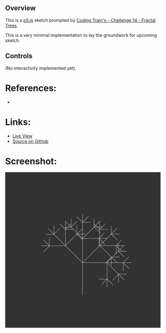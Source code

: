 
## Overview

This is a [p5.js][p5js-home] sketch prompted by [Coding Train's - Challenge 14 - Fractal Trees][ct-challenge-14].

This is a very minimal implementation to lay the groundwork for upcoming sketch.


## Controls

(No interactivity implemented yet).

# References:
* 

# Links:

* [Live View][live-view]
* [Source on Github][source-code]

# Screenshot:

![screenshot][screenshot-01]

[p5js-home]: https://p5js.org/
[source-code]: https://github.com/brianhonohan/sketchbook/tree/master/p5js/coding-challenges/fractal-trees-01/
[live-view]: https://brianhonohan.com/sketchbook/p5js/coding-challenges/fractal-trees-01/
[screenshot-01]: ./screenshot-01.png
[ct-challenge-14]: https://thecodingtrain.com/challenges/14-fractal-trees-recursive